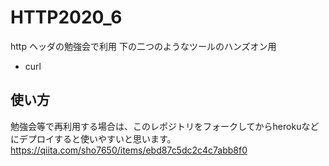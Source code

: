 # HTTP2020_6
http ヘッダの勉強会で利用
下の二つのようなツールのハンズオン用
- curl  


## 使い方
勉強会等で再利用する場合は、このレポジトリをフォークしてからherokuなどにデプロイすると使いやすいと思います。  
https://qiita.com/sho7650/items/ebd87c5dc2c4c7abb8f0
